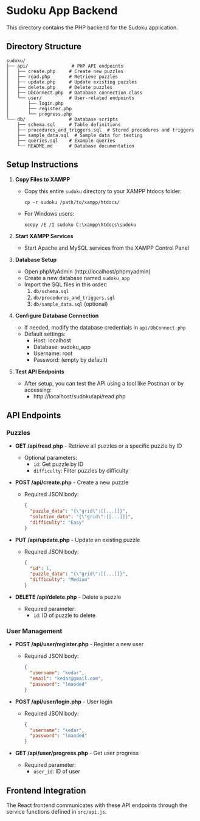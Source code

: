 # Sudoku App Backend

This directory contains the PHP backend for the Sudoku application.

## Directory Structure

```
sudoku/
├── api/                # PHP API endpoints
│   ├── create.php     # Create new puzzles
│   ├── read.php       # Retrieve puzzles
│   ├── update.php     # Update existing puzzles
│   ├── delete.php     # Delete puzzles
│   ├── DbConnect.php  # Database connection class
│   └── user/          # User-related endpoints
│       ├── login.php
│       ├── register.php
│       └── progress.php
└── db/                # Database scripts
    ├── schema.sql     # Table definitions
    ├── procedures_and_triggers.sql  # Stored procedures and triggers
    ├── sample_data.sql  # Sample data for testing
    ├── queries.sql    # Example queries
    └── README.md      # Database documentation
```

## Setup Instructions

1. **Copy Files to XAMPP**
   - Copy this entire `sudoku` directory to your XAMPP htdocs folder:
     ```
     cp -r sudoku /path/to/xampp/htdocs/
     ```
   - For Windows users:
     ```
     xcopy /E /I sudoku C:\xampp\htdocs\sudoku
     ```

2. **Start XAMPP Services**
   - Start Apache and MySQL services from the XAMPP Control Panel

3. **Database Setup**
   - Open phpMyAdmin (http://localhost/phpmyadmin)
   - Create a new database named `sudoku_app`
   - Import the SQL files in this order:
     1. `db/schema.sql`
     2. `db/procedures_and_triggers.sql`
     3. `db/sample_data.sql` (optional)

4. **Configure Database Connection**
   - If needed, modify the database credentials in `api/DbConnect.php`
   - Default settings:
     - Host: localhost
     - Database: sudoku_app
     - Username: root
     - Password: (empty by default)

5. **Test API Endpoints**
   - After setup, you can test the API using a tool like Postman or by accessing:
     - http://localhost/sudoku/api/read.php

## API Endpoints

### Puzzles

- **GET /api/read.php** - Retrieve all puzzles or a specific puzzle by ID
  - Optional parameters:
    - `id`: Get puzzle by ID
    - `difficulty`: Filter puzzles by difficulty

- **POST /api/create.php** - Create a new puzzle
  - Required JSON body:
    ```json
    {
      "puzzle_data": "{\"grid\":[[...]]}",
      "solution_data": "{\"grid\":[[...]]}",
      "difficulty": "Easy"
    }
    ```

- **PUT /api/update.php** - Update an existing puzzle
  - Required JSON body:
    ```json
    {
      "id": 1,
      "puzzle_data": "{\"grid\":[[...]]}",
      "difficulty": "Medium"
    }
    ```

- **DELETE /api/delete.php** - Delete a puzzle
  - Required parameter:
    - `id`: ID of puzzle to delete

### User Management

- **POST /api/user/register.php** - Register a new user
  - Required JSON body:
    ```json
    {
      "username": "kedar",
      "email": "kedar@gmail.com",
      "password": "lmaoded"
    }
    ```

- **POST /api/user/login.php** - User login
  - Required JSON body:
    ```json
    {
      "username": "kedar",
      "password": "lmaoded"
    }
    ```

- **GET /api/user/progress.php** - Get user progress
  - Required parameter:
    - `user_id`: ID of user

## Frontend Integration

The React frontend communicates with these API endpoints through the service functions defined in `src/api.js`. 